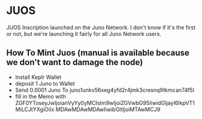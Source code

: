 # JUOS

JUOS Inscription launched on the Juno Network. I don't know if it's the first or not, but we're launching it fairly for all Juno Network users. 

## How To Mint Juos (manual is available because we don't want to damage the node)

- Install Keplr Wallet
- deposit 1 Juno to Wallet
- Send 0.0001 Juno To
  juno1unkv56xeg4yfd2r4jmk3cresnq9tkmcan74f5l
- fill in the Memo with
ZGF0YToseyJwIjoianVyYy0yMCIsIm9wIjoiZGVwbG95IiwidGljayI6IkpVT1MiLCJtYXgiOiIx MDAwMDAwMDAwIiwibGltIjoiMTAwMCJ9

